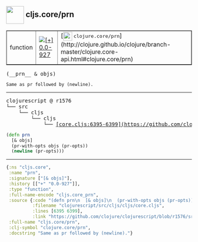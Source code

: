 ## <img width="48px" valign="middle" src="http://i.imgur.com/Hi20huC.png"> cljs.core/prn

 <table border="1">
<tr>
<td>function</td>
<td><a href="https://github.com/cljsinfo/api-refs/tree/0.0-927"><img valign="middle" alt="[+] 0.0-927" src="https://img.shields.io/badge/+-0.0--927-lightgrey.svg"></a> </td>
<td>
[<img height="24px" valign="middle" src="http://i.imgur.com/1GjPKvB.png"> <samp>clojure.core/prn</samp>](http://clojure.github.io/clojure/branch-master/clojure.core-api.html#clojure.core/prn)
</td>
</tr>
</table>

 <samp>
(__prn__ & objs)<br>
</samp>

```
Same as pr followed by (newline).
```

---

 <pre>
clojurescript @ r1576
└── src
    └── cljs
        └── cljs
            └── <ins>[core.cljs:6395-6399](https://github.com/clojure/clojurescript/blob/r1576/src/cljs/cljs/core.cljs#L6395-L6399)</ins>
</pre>

```clj
(defn prn
  [& objs]
  (pr-with-opts objs (pr-opts))
  (newline (pr-opts)))
```


---

```clj
{:ns "cljs.core",
 :name "prn",
 :signature ["[& objs]"],
 :history [["+" "0.0-927"]],
 :type "function",
 :full-name-encode "cljs.core_prn",
 :source {:code "(defn prn\n  [& objs]\n  (pr-with-opts objs (pr-opts))\n  (newline (pr-opts)))",
          :filename "clojurescript/src/cljs/cljs/core.cljs",
          :lines [6395 6399],
          :link "https://github.com/clojure/clojurescript/blob/r1576/src/cljs/cljs/core.cljs#L6395-L6399"},
 :full-name "cljs.core/prn",
 :clj-symbol "clojure.core/prn",
 :docstring "Same as pr followed by (newline)."}

```
